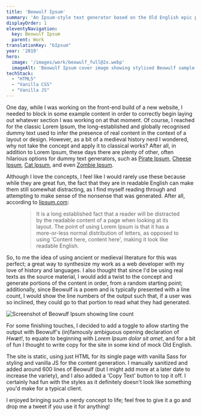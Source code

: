 ```yaml
---
title: 'Beowulf Ipsum'
summary: 'An Ipsum-style text generator based on the Old English epic poem, Beowulf.'
displayOrder: 1
eleventyNavigation:
  key: Beowulf Ipsum
  parent: Work
translationKey: "bIpsum"
year: '2019'
hero:
  image: '/images/work/beowulf_full@2x.webp'
  imageAlt: 'Beowulf Ipsum cover image showing stylised Beowulf sample text.'
techStack:
  - "HTML5"
  - "Vanilla CSS"
  - "Vanilla JS"
---
```


One day, while I was working on the front-end build of a new website, I needed to block in some example content in order to correctly begin laying out whatever section I was working on at that moment. Of course, I reached for the classic Lorem Ipsum, the long-established and globally recognised dummy text used to infer the presence of real content in the context of a layout or design. However, as a bit of a medieval history nerd I wondered, why not take the concept and apply it to classical works? After all, in addition to Lorem Ipsum, these days there are plenty of other, often hilarious options for dummy text generators, such as [Pirate Ipsum](https://pirateipsum.me/), [Cheese Ipsum](http://www.cheeseipsum.co.uk/), [Cat Ipsum](http://www.catipsum.com/), and even [Zombie&nbsp;Ipsum](http://www.zombieipsum.com/).

Although I love the concepts, I feel like I would rarely use these because while they are great fun, the fact that they are in readable English can make them still somewhat distracting, as I find myself reading through and attempting to make sense of the nonsense that was generated. After all, according to [lipsum.com](https://lipsum.com/):

<figure class="blockquote">
    <blockquote>
        <p>
        It is a long established fact that a reader will be distracted by the readable content of a page when looking at its layout. The point of using Lorem Ipsum is that it has a more-or-less normal distribution of letters, as opposed to using 'Content here, content here', making it look like readable English.
        </p>
    </blockquote>
</figure>

So, to me the idea of using ancient or medieval literature for this was perfect; a great way to synthesize my work as a web developer with my love of history and languages. I also thought that since I'd be using real texts as the source material, I would add a twist to the concept and generate portions of the content in order, from a random starting point; additionally, since Beowulf is a poem and is typically presented with a line count, I would show the line numbers of the output such that, if a user was so inclined, they could go to that portion to read what they had generated.

<picture>
    <img src="/images/Screenshot_2021-02-08_Beowulf_Ipsum.png"
        alt="Screenshot of Beowulf Ipsum showing line count"
        title="Beowulf Ipsum line count screenshot">
</picture>

For some finishing touches, I decided to add a toggle to allow starting the output with Beowulf's (in)famously ambiguous opening declaration of _Hwæt!_, to equate to beginning with _Lorem Ipsum dolor sit amet_, and for a bit of fun I thought to write copy for the site in some kind of mock Old English.

The site is static, using just HTML for its single page with vanilla Sass for styling and vanilla JS for the content generation. I manually sanitized and added around 600 lines of Beowulf (but I might add more at a later date to increase the variety), and I also added a 'Copy Text' button to top it off. I certainly had fun with the styles as it definitely doesn't look like something you'd make for a typical client.

I enjoyed bringing such a nerdy concept to life; feel free to give it a go and drop me a tweet if you use it for anything!